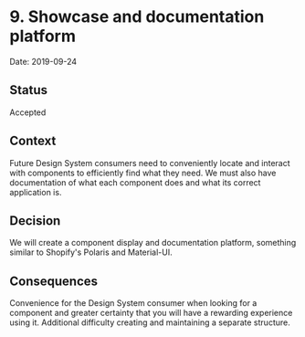 # 9. Showcase and documentation platform

Date: 2019-09-24

## Status

Accepted

## Context

Future Design System consumers need to conveniently locate and interact with components to efficiently find what they need.
We must also have documentation of what each component does and what its correct application is.

## Decision

We will create a component display and documentation platform, something similar to Shopify's Polaris and Material-UI.

## Consequences

Convenience for the Design System consumer when looking for a component and greater certainty that you will have a rewarding experience using it.
Additional difficulty creating and maintaining a separate structure.
